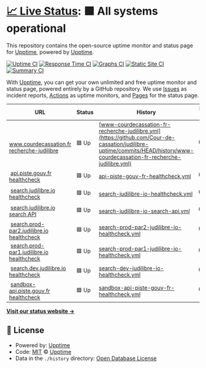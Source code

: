 # [📈 Live Status](https://uptime.judilibre.io): <!--live status--> **🟩 All systems operational**

This repository contains the open-source uptime monitor and status page for [Upptime](https://upptime.js.org), powered by [Upptime](https://github.com/upptime/upptime).

[![Uptime CI](https://github.com/Cour-de-cassation/judilibre-uptime/workflows/Uptime%20CI/badge.svg)](https://github.com/Cour-de-cassation/judilibre-uptime/actions?query=workflow%3A%22Uptime+CI%22)
[![Response Time CI](https://github.com/Cour-de-cassation/judilibre-uptime/workflows/Response%20Time%20CI/badge.svg)](https://github.com/Cour-de-cassation/judilibre-uptime/actions?query=workflow%3A%22Response+Time+CI%22)
[![Graphs CI](https://github.com/Cour-de-cassation/judilibre-uptime/workflows/Graphs%20CI/badge.svg)](https://github.com/Cour-de-cassation/judilibre-uptime/actions?query=workflow%3A%22Graphs+CI%22)
[![Static Site CI](https://github.com/Cour-de-cassation/judilibre-uptime/workflows/Static%20Site%20CI/badge.svg)](https://github.com/Cour-de-cassation/judilibre-uptime/actions?query=workflow%3A%22Static+Site+CI%22)
[![Summary CI](https://github.com/Cour-de-cassation/judilibre-uptime/workflows/Summary%20CI/badge.svg)](https://github.com/Cour-de-cassation/judilibre-uptime/actions?query=workflow%3A%22Summary+CI%22)

With [Upptime](https://upptime.js.org), you can get your own unlimited and free uptime monitor and status page, powered entirely by a GitHub repository. We use [Issues](https://github.com/upptime/upptime/issues) as incident reports, [Actions](https://github.com/Cour-de-cassation/judilibre-uptime/actions) as uptime monitors, and [Pages](https://uptime.judilibre.io) for the status page.

<!--start: status pages-->
<!-- This summary is generated by Upptime (https://github.com/upptime/upptime) -->
<!-- Do not edit this manually, your changes will be overwritten -->
<!-- prettier-ignore -->
| URL | Status | History | Response Time | Uptime |
| --- | ------ | ------- | ------------- | ------ |
| <img alt="" src="https://icons.duckduckgo.com/ip3/www.courdecassation.fr.ico" height="13"> [www.courdecassation.fr recherche-judilibre](https://www.courdecassation.fr/recherche-judilibre) | 🟩 Up | [www-courdecassation-fr-recherche-judilibre.yml](https://github.com/Cour-de-cassation/judilibre-uptime/commits/HEAD/history/www-courdecassation-fr-recherche-judilibre.yml) | <details><summary><img alt="Response time graph" src="./graphs/www-courdecassation-fr-recherche-judilibre/response-time-week.png" height="20"> 3002ms</summary><br><a href="https://uptime.judilibre.io/history/www-courdecassation-fr-recherche-judilibre"><img alt="Response time 2600" src="https://img.shields.io/endpoint?url=https%3A%2F%2Fraw.githubusercontent.com%2FCour-de-cassation%2Fjudilibre-uptime%2FHEAD%2Fapi%2Fwww-courdecassation-fr-recherche-judilibre%2Fresponse-time.json"></a><br><a href="https://uptime.judilibre.io/history/www-courdecassation-fr-recherche-judilibre"><img alt="24-hour response time 2931" src="https://img.shields.io/endpoint?url=https%3A%2F%2Fraw.githubusercontent.com%2FCour-de-cassation%2Fjudilibre-uptime%2FHEAD%2Fapi%2Fwww-courdecassation-fr-recherche-judilibre%2Fresponse-time-day.json"></a><br><a href="https://uptime.judilibre.io/history/www-courdecassation-fr-recherche-judilibre"><img alt="7-day response time 3002" src="https://img.shields.io/endpoint?url=https%3A%2F%2Fraw.githubusercontent.com%2FCour-de-cassation%2Fjudilibre-uptime%2FHEAD%2Fapi%2Fwww-courdecassation-fr-recherche-judilibre%2Fresponse-time-week.json"></a><br><a href="https://uptime.judilibre.io/history/www-courdecassation-fr-recherche-judilibre"><img alt="30-day response time 2943" src="https://img.shields.io/endpoint?url=https%3A%2F%2Fraw.githubusercontent.com%2FCour-de-cassation%2Fjudilibre-uptime%2FHEAD%2Fapi%2Fwww-courdecassation-fr-recherche-judilibre%2Fresponse-time-month.json"></a><br><a href="https://uptime.judilibre.io/history/www-courdecassation-fr-recherche-judilibre"><img alt="1-year response time 2925" src="https://img.shields.io/endpoint?url=https%3A%2F%2Fraw.githubusercontent.com%2FCour-de-cassation%2Fjudilibre-uptime%2FHEAD%2Fapi%2Fwww-courdecassation-fr-recherche-judilibre%2Fresponse-time-year.json"></a></details> | <details><summary><a href="https://uptime.judilibre.io/history/www-courdecassation-fr-recherche-judilibre">98.95%</a></summary><a href="https://uptime.judilibre.io/history/www-courdecassation-fr-recherche-judilibre"><img alt="All-time uptime 99.91%" src="https://img.shields.io/endpoint?url=https%3A%2F%2Fraw.githubusercontent.com%2FCour-de-cassation%2Fjudilibre-uptime%2FHEAD%2Fapi%2Fwww-courdecassation-fr-recherche-judilibre%2Fuptime.json"></a><br><a href="https://uptime.judilibre.io/history/www-courdecassation-fr-recherche-judilibre"><img alt="24-hour uptime 100.00%" src="https://img.shields.io/endpoint?url=https%3A%2F%2Fraw.githubusercontent.com%2FCour-de-cassation%2Fjudilibre-uptime%2FHEAD%2Fapi%2Fwww-courdecassation-fr-recherche-judilibre%2Fuptime-day.json"></a><br><a href="https://uptime.judilibre.io/history/www-courdecassation-fr-recherche-judilibre"><img alt="7-day uptime 98.95%" src="https://img.shields.io/endpoint?url=https%3A%2F%2Fraw.githubusercontent.com%2FCour-de-cassation%2Fjudilibre-uptime%2FHEAD%2Fapi%2Fwww-courdecassation-fr-recherche-judilibre%2Fuptime-week.json"></a><br><a href="https://uptime.judilibre.io/history/www-courdecassation-fr-recherche-judilibre"><img alt="30-day uptime 99.76%" src="https://img.shields.io/endpoint?url=https%3A%2F%2Fraw.githubusercontent.com%2FCour-de-cassation%2Fjudilibre-uptime%2FHEAD%2Fapi%2Fwww-courdecassation-fr-recherche-judilibre%2Fuptime-month.json"></a><br><a href="https://uptime.judilibre.io/history/www-courdecassation-fr-recherche-judilibre"><img alt="1-year uptime 99.90%" src="https://img.shields.io/endpoint?url=https%3A%2F%2Fraw.githubusercontent.com%2FCour-de-cassation%2Fjudilibre-uptime%2FHEAD%2Fapi%2Fwww-courdecassation-fr-recherche-judilibre%2Fuptime-year.json"></a></details>
| <img alt="" src="https://icons.duckduckgo.com/ip3/api.piste.gouv.fr.ico" height="13"> [api.piste.gouv.fr healthcheck](https://api.piste.gouv.fr/cassation/judilibre/v1.0/healthcheck) | 🟩 Up | [api-piste-gouv-fr-healthcheck.yml](https://github.com/Cour-de-cassation/judilibre-uptime/commits/HEAD/history/api-piste-gouv-fr-healthcheck.yml) | <details><summary><img alt="Response time graph" src="./graphs/api-piste-gouv-fr-healthcheck/response-time-week.png" height="20"> 1495ms</summary><br><a href="https://uptime.judilibre.io/history/api-piste-gouv-fr-healthcheck"><img alt="Response time 1506" src="https://img.shields.io/endpoint?url=https%3A%2F%2Fraw.githubusercontent.com%2FCour-de-cassation%2Fjudilibre-uptime%2FHEAD%2Fapi%2Fapi-piste-gouv-fr-healthcheck%2Fresponse-time.json"></a><br><a href="https://uptime.judilibre.io/history/api-piste-gouv-fr-healthcheck"><img alt="24-hour response time 854" src="https://img.shields.io/endpoint?url=https%3A%2F%2Fraw.githubusercontent.com%2FCour-de-cassation%2Fjudilibre-uptime%2FHEAD%2Fapi%2Fapi-piste-gouv-fr-healthcheck%2Fresponse-time-day.json"></a><br><a href="https://uptime.judilibre.io/history/api-piste-gouv-fr-healthcheck"><img alt="7-day response time 1495" src="https://img.shields.io/endpoint?url=https%3A%2F%2Fraw.githubusercontent.com%2FCour-de-cassation%2Fjudilibre-uptime%2FHEAD%2Fapi%2Fapi-piste-gouv-fr-healthcheck%2Fresponse-time-week.json"></a><br><a href="https://uptime.judilibre.io/history/api-piste-gouv-fr-healthcheck"><img alt="30-day response time 1823" src="https://img.shields.io/endpoint?url=https%3A%2F%2Fraw.githubusercontent.com%2FCour-de-cassation%2Fjudilibre-uptime%2FHEAD%2Fapi%2Fapi-piste-gouv-fr-healthcheck%2Fresponse-time-month.json"></a><br><a href="https://uptime.judilibre.io/history/api-piste-gouv-fr-healthcheck"><img alt="1-year response time 1584" src="https://img.shields.io/endpoint?url=https%3A%2F%2Fraw.githubusercontent.com%2FCour-de-cassation%2Fjudilibre-uptime%2FHEAD%2Fapi%2Fapi-piste-gouv-fr-healthcheck%2Fresponse-time-year.json"></a></details> | <details><summary><a href="https://uptime.judilibre.io/history/api-piste-gouv-fr-healthcheck">99.83%</a></summary><a href="https://uptime.judilibre.io/history/api-piste-gouv-fr-healthcheck"><img alt="All-time uptime 98.63%" src="https://img.shields.io/endpoint?url=https%3A%2F%2Fraw.githubusercontent.com%2FCour-de-cassation%2Fjudilibre-uptime%2FHEAD%2Fapi%2Fapi-piste-gouv-fr-healthcheck%2Fuptime.json"></a><br><a href="https://uptime.judilibre.io/history/api-piste-gouv-fr-healthcheck"><img alt="24-hour uptime 100.00%" src="https://img.shields.io/endpoint?url=https%3A%2F%2Fraw.githubusercontent.com%2FCour-de-cassation%2Fjudilibre-uptime%2FHEAD%2Fapi%2Fapi-piste-gouv-fr-healthcheck%2Fuptime-day.json"></a><br><a href="https://uptime.judilibre.io/history/api-piste-gouv-fr-healthcheck"><img alt="7-day uptime 99.83%" src="https://img.shields.io/endpoint?url=https%3A%2F%2Fraw.githubusercontent.com%2FCour-de-cassation%2Fjudilibre-uptime%2FHEAD%2Fapi%2Fapi-piste-gouv-fr-healthcheck%2Fuptime-week.json"></a><br><a href="https://uptime.judilibre.io/history/api-piste-gouv-fr-healthcheck"><img alt="30-day uptime 99.69%" src="https://img.shields.io/endpoint?url=https%3A%2F%2Fraw.githubusercontent.com%2FCour-de-cassation%2Fjudilibre-uptime%2FHEAD%2Fapi%2Fapi-piste-gouv-fr-healthcheck%2Fuptime-month.json"></a><br><a href="https://uptime.judilibre.io/history/api-piste-gouv-fr-healthcheck"><img alt="1-year uptime 98.20%" src="https://img.shields.io/endpoint?url=https%3A%2F%2Fraw.githubusercontent.com%2FCour-de-cassation%2Fjudilibre-uptime%2FHEAD%2Fapi%2Fapi-piste-gouv-fr-healthcheck%2Fuptime-year.json"></a></details>
| <img alt="" src="https://icons.duckduckgo.com/ip3/search.judilibre.io.ico" height="13"> [search.judilibre.io healthcheck](https://search.judilibre.io/healthcheck) | 🟩 Up | [search-judilibre-io-healthcheck.yml](https://github.com/Cour-de-cassation/judilibre-uptime/commits/HEAD/history/search-judilibre-io-healthcheck.yml) | <details><summary><img alt="Response time graph" src="./graphs/search-judilibre-io-healthcheck/response-time-week.png" height="20"> 897ms</summary><br><a href="https://uptime.judilibre.io/history/search-judilibre-io-healthcheck"><img alt="Response time 1152" src="https://img.shields.io/endpoint?url=https%3A%2F%2Fraw.githubusercontent.com%2FCour-de-cassation%2Fjudilibre-uptime%2FHEAD%2Fapi%2Fsearch-judilibre-io-healthcheck%2Fresponse-time.json"></a><br><a href="https://uptime.judilibre.io/history/search-judilibre-io-healthcheck"><img alt="24-hour response time 866" src="https://img.shields.io/endpoint?url=https%3A%2F%2Fraw.githubusercontent.com%2FCour-de-cassation%2Fjudilibre-uptime%2FHEAD%2Fapi%2Fsearch-judilibre-io-healthcheck%2Fresponse-time-day.json"></a><br><a href="https://uptime.judilibre.io/history/search-judilibre-io-healthcheck"><img alt="7-day response time 897" src="https://img.shields.io/endpoint?url=https%3A%2F%2Fraw.githubusercontent.com%2FCour-de-cassation%2Fjudilibre-uptime%2FHEAD%2Fapi%2Fsearch-judilibre-io-healthcheck%2Fresponse-time-week.json"></a><br><a href="https://uptime.judilibre.io/history/search-judilibre-io-healthcheck"><img alt="30-day response time 890" src="https://img.shields.io/endpoint?url=https%3A%2F%2Fraw.githubusercontent.com%2FCour-de-cassation%2Fjudilibre-uptime%2FHEAD%2Fapi%2Fsearch-judilibre-io-healthcheck%2Fresponse-time-month.json"></a><br><a href="https://uptime.judilibre.io/history/search-judilibre-io-healthcheck"><img alt="1-year response time 1206" src="https://img.shields.io/endpoint?url=https%3A%2F%2Fraw.githubusercontent.com%2FCour-de-cassation%2Fjudilibre-uptime%2FHEAD%2Fapi%2Fsearch-judilibre-io-healthcheck%2Fresponse-time-year.json"></a></details> | <details><summary><a href="https://uptime.judilibre.io/history/search-judilibre-io-healthcheck">100.00%</a></summary><a href="https://uptime.judilibre.io/history/search-judilibre-io-healthcheck"><img alt="All-time uptime 99.99%" src="https://img.shields.io/endpoint?url=https%3A%2F%2Fraw.githubusercontent.com%2FCour-de-cassation%2Fjudilibre-uptime%2FHEAD%2Fapi%2Fsearch-judilibre-io-healthcheck%2Fuptime.json"></a><br><a href="https://uptime.judilibre.io/history/search-judilibre-io-healthcheck"><img alt="24-hour uptime 100.00%" src="https://img.shields.io/endpoint?url=https%3A%2F%2Fraw.githubusercontent.com%2FCour-de-cassation%2Fjudilibre-uptime%2FHEAD%2Fapi%2Fsearch-judilibre-io-healthcheck%2Fuptime-day.json"></a><br><a href="https://uptime.judilibre.io/history/search-judilibre-io-healthcheck"><img alt="7-day uptime 100.00%" src="https://img.shields.io/endpoint?url=https%3A%2F%2Fraw.githubusercontent.com%2FCour-de-cassation%2Fjudilibre-uptime%2FHEAD%2Fapi%2Fsearch-judilibre-io-healthcheck%2Fuptime-week.json"></a><br><a href="https://uptime.judilibre.io/history/search-judilibre-io-healthcheck"><img alt="30-day uptime 100.00%" src="https://img.shields.io/endpoint?url=https%3A%2F%2Fraw.githubusercontent.com%2FCour-de-cassation%2Fjudilibre-uptime%2FHEAD%2Fapi%2Fsearch-judilibre-io-healthcheck%2Fuptime-month.json"></a><br><a href="https://uptime.judilibre.io/history/search-judilibre-io-healthcheck"><img alt="1-year uptime 99.99%" src="https://img.shields.io/endpoint?url=https%3A%2F%2Fraw.githubusercontent.com%2FCour-de-cassation%2Fjudilibre-uptime%2FHEAD%2Fapi%2Fsearch-judilibre-io-healthcheck%2Fuptime-year.json"></a></details>
| <img alt="" src="https://icons.duckduckgo.com/ip3/search.judilibre.io.ico" height="13"> [search.judilibre.io search API](https://search.judilibre.io/search?query=test) | 🟩 Up | [search-judilibre-io-search-api.yml](https://github.com/Cour-de-cassation/judilibre-uptime/commits/HEAD/history/search-judilibre-io-search-api.yml) | <details><summary><img alt="Response time graph" src="./graphs/search-judilibre-io-search-api/response-time-week.png" height="20"> 293ms</summary><br><a href="https://uptime.judilibre.io/history/search-judilibre-io-search-api"><img alt="Response time 349" src="https://img.shields.io/endpoint?url=https%3A%2F%2Fraw.githubusercontent.com%2FCour-de-cassation%2Fjudilibre-uptime%2FHEAD%2Fapi%2Fsearch-judilibre-io-search-api%2Fresponse-time.json"></a><br><a href="https://uptime.judilibre.io/history/search-judilibre-io-search-api"><img alt="24-hour response time 287" src="https://img.shields.io/endpoint?url=https%3A%2F%2Fraw.githubusercontent.com%2FCour-de-cassation%2Fjudilibre-uptime%2FHEAD%2Fapi%2Fsearch-judilibre-io-search-api%2Fresponse-time-day.json"></a><br><a href="https://uptime.judilibre.io/history/search-judilibre-io-search-api"><img alt="7-day response time 293" src="https://img.shields.io/endpoint?url=https%3A%2F%2Fraw.githubusercontent.com%2FCour-de-cassation%2Fjudilibre-uptime%2FHEAD%2Fapi%2Fsearch-judilibre-io-search-api%2Fresponse-time-week.json"></a><br><a href="https://uptime.judilibre.io/history/search-judilibre-io-search-api"><img alt="30-day response time 289" src="https://img.shields.io/endpoint?url=https%3A%2F%2Fraw.githubusercontent.com%2FCour-de-cassation%2Fjudilibre-uptime%2FHEAD%2Fapi%2Fsearch-judilibre-io-search-api%2Fresponse-time-month.json"></a><br><a href="https://uptime.judilibre.io/history/search-judilibre-io-search-api"><img alt="1-year response time 349" src="https://img.shields.io/endpoint?url=https%3A%2F%2Fraw.githubusercontent.com%2FCour-de-cassation%2Fjudilibre-uptime%2FHEAD%2Fapi%2Fsearch-judilibre-io-search-api%2Fresponse-time-year.json"></a></details> | <details><summary><a href="https://uptime.judilibre.io/history/search-judilibre-io-search-api">100.00%</a></summary><a href="https://uptime.judilibre.io/history/search-judilibre-io-search-api"><img alt="All-time uptime 99.96%" src="https://img.shields.io/endpoint?url=https%3A%2F%2Fraw.githubusercontent.com%2FCour-de-cassation%2Fjudilibre-uptime%2FHEAD%2Fapi%2Fsearch-judilibre-io-search-api%2Fuptime.json"></a><br><a href="https://uptime.judilibre.io/history/search-judilibre-io-search-api"><img alt="24-hour uptime 100.00%" src="https://img.shields.io/endpoint?url=https%3A%2F%2Fraw.githubusercontent.com%2FCour-de-cassation%2Fjudilibre-uptime%2FHEAD%2Fapi%2Fsearch-judilibre-io-search-api%2Fuptime-day.json"></a><br><a href="https://uptime.judilibre.io/history/search-judilibre-io-search-api"><img alt="7-day uptime 100.00%" src="https://img.shields.io/endpoint?url=https%3A%2F%2Fraw.githubusercontent.com%2FCour-de-cassation%2Fjudilibre-uptime%2FHEAD%2Fapi%2Fsearch-judilibre-io-search-api%2Fuptime-week.json"></a><br><a href="https://uptime.judilibre.io/history/search-judilibre-io-search-api"><img alt="30-day uptime 100.00%" src="https://img.shields.io/endpoint?url=https%3A%2F%2Fraw.githubusercontent.com%2FCour-de-cassation%2Fjudilibre-uptime%2FHEAD%2Fapi%2Fsearch-judilibre-io-search-api%2Fuptime-month.json"></a><br><a href="https://uptime.judilibre.io/history/search-judilibre-io-search-api"><img alt="1-year uptime 99.96%" src="https://img.shields.io/endpoint?url=https%3A%2F%2Fraw.githubusercontent.com%2FCour-de-cassation%2Fjudilibre-uptime%2FHEAD%2Fapi%2Fsearch-judilibre-io-search-api%2Fuptime-year.json"></a></details>
| <img alt="" src="https://icons.duckduckgo.com/ip3/search.prod-par2.judilibre.io.ico" height="13"> [search.prod-par2.judilibre.io healthcheck](https://search.prod-par2.judilibre.io/healthcheck) | 🟩 Up | [search-prod-par2-judilibre-io-healthcheck.yml](https://github.com/Cour-de-cassation/judilibre-uptime/commits/HEAD/history/search-prod-par2-judilibre-io-healthcheck.yml) | <details><summary><img alt="Response time graph" src="./graphs/search-prod-par2-judilibre-io-healthcheck/response-time-week.png" height="20"> 890ms</summary><br><a href="https://uptime.judilibre.io/history/search-prod-par2-judilibre-io-healthcheck"><img alt="Response time 1240" src="https://img.shields.io/endpoint?url=https%3A%2F%2Fraw.githubusercontent.com%2FCour-de-cassation%2Fjudilibre-uptime%2FHEAD%2Fapi%2Fsearch-prod-par2-judilibre-io-healthcheck%2Fresponse-time.json"></a><br><a href="https://uptime.judilibre.io/history/search-prod-par2-judilibre-io-healthcheck"><img alt="24-hour response time 1296" src="https://img.shields.io/endpoint?url=https%3A%2F%2Fraw.githubusercontent.com%2FCour-de-cassation%2Fjudilibre-uptime%2FHEAD%2Fapi%2Fsearch-prod-par2-judilibre-io-healthcheck%2Fresponse-time-day.json"></a><br><a href="https://uptime.judilibre.io/history/search-prod-par2-judilibre-io-healthcheck"><img alt="7-day response time 890" src="https://img.shields.io/endpoint?url=https%3A%2F%2Fraw.githubusercontent.com%2FCour-de-cassation%2Fjudilibre-uptime%2FHEAD%2Fapi%2Fsearch-prod-par2-judilibre-io-healthcheck%2Fresponse-time-week.json"></a><br><a href="https://uptime.judilibre.io/history/search-prod-par2-judilibre-io-healthcheck"><img alt="30-day response time 883" src="https://img.shields.io/endpoint?url=https%3A%2F%2Fraw.githubusercontent.com%2FCour-de-cassation%2Fjudilibre-uptime%2FHEAD%2Fapi%2Fsearch-prod-par2-judilibre-io-healthcheck%2Fresponse-time-month.json"></a><br><a href="https://uptime.judilibre.io/history/search-prod-par2-judilibre-io-healthcheck"><img alt="1-year response time 1341" src="https://img.shields.io/endpoint?url=https%3A%2F%2Fraw.githubusercontent.com%2FCour-de-cassation%2Fjudilibre-uptime%2FHEAD%2Fapi%2Fsearch-prod-par2-judilibre-io-healthcheck%2Fresponse-time-year.json"></a></details> | <details><summary><a href="https://uptime.judilibre.io/history/search-prod-par2-judilibre-io-healthcheck">100.00%</a></summary><a href="https://uptime.judilibre.io/history/search-prod-par2-judilibre-io-healthcheck"><img alt="All-time uptime 99.94%" src="https://img.shields.io/endpoint?url=https%3A%2F%2Fraw.githubusercontent.com%2FCour-de-cassation%2Fjudilibre-uptime%2FHEAD%2Fapi%2Fsearch-prod-par2-judilibre-io-healthcheck%2Fuptime.json"></a><br><a href="https://uptime.judilibre.io/history/search-prod-par2-judilibre-io-healthcheck"><img alt="24-hour uptime 100.00%" src="https://img.shields.io/endpoint?url=https%3A%2F%2Fraw.githubusercontent.com%2FCour-de-cassation%2Fjudilibre-uptime%2FHEAD%2Fapi%2Fsearch-prod-par2-judilibre-io-healthcheck%2Fuptime-day.json"></a><br><a href="https://uptime.judilibre.io/history/search-prod-par2-judilibre-io-healthcheck"><img alt="7-day uptime 100.00%" src="https://img.shields.io/endpoint?url=https%3A%2F%2Fraw.githubusercontent.com%2FCour-de-cassation%2Fjudilibre-uptime%2FHEAD%2Fapi%2Fsearch-prod-par2-judilibre-io-healthcheck%2Fuptime-week.json"></a><br><a href="https://uptime.judilibre.io/history/search-prod-par2-judilibre-io-healthcheck"><img alt="30-day uptime 100.00%" src="https://img.shields.io/endpoint?url=https%3A%2F%2Fraw.githubusercontent.com%2FCour-de-cassation%2Fjudilibre-uptime%2FHEAD%2Fapi%2Fsearch-prod-par2-judilibre-io-healthcheck%2Fuptime-month.json"></a><br><a href="https://uptime.judilibre.io/history/search-prod-par2-judilibre-io-healthcheck"><img alt="1-year uptime 100.00%" src="https://img.shields.io/endpoint?url=https%3A%2F%2Fraw.githubusercontent.com%2FCour-de-cassation%2Fjudilibre-uptime%2FHEAD%2Fapi%2Fsearch-prod-par2-judilibre-io-healthcheck%2Fuptime-year.json"></a></details>
| <img alt="" src="https://icons.duckduckgo.com/ip3/search.prod-par1.judilibre.io.ico" height="13"> [search.prod-par1.judilibre.io healthcheck](https://search.prod-par1.judilibre.io/healthcheck) | 🟩 Up | [search-prod-par1-judilibre-io-healthcheck.yml](https://github.com/Cour-de-cassation/judilibre-uptime/commits/HEAD/history/search-prod-par1-judilibre-io-healthcheck.yml) | <details><summary><img alt="Response time graph" src="./graphs/search-prod-par1-judilibre-io-healthcheck/response-time-week.png" height="20"> 859ms</summary><br><a href="https://uptime.judilibre.io/history/search-prod-par1-judilibre-io-healthcheck"><img alt="Response time 1191" src="https://img.shields.io/endpoint?url=https%3A%2F%2Fraw.githubusercontent.com%2FCour-de-cassation%2Fjudilibre-uptime%2FHEAD%2Fapi%2Fsearch-prod-par1-judilibre-io-healthcheck%2Fresponse-time.json"></a><br><a href="https://uptime.judilibre.io/history/search-prod-par1-judilibre-io-healthcheck"><img alt="24-hour response time 989" src="https://img.shields.io/endpoint?url=https%3A%2F%2Fraw.githubusercontent.com%2FCour-de-cassation%2Fjudilibre-uptime%2FHEAD%2Fapi%2Fsearch-prod-par1-judilibre-io-healthcheck%2Fresponse-time-day.json"></a><br><a href="https://uptime.judilibre.io/history/search-prod-par1-judilibre-io-healthcheck"><img alt="7-day response time 859" src="https://img.shields.io/endpoint?url=https%3A%2F%2Fraw.githubusercontent.com%2FCour-de-cassation%2Fjudilibre-uptime%2FHEAD%2Fapi%2Fsearch-prod-par1-judilibre-io-healthcheck%2Fresponse-time-week.json"></a><br><a href="https://uptime.judilibre.io/history/search-prod-par1-judilibre-io-healthcheck"><img alt="30-day response time 816" src="https://img.shields.io/endpoint?url=https%3A%2F%2Fraw.githubusercontent.com%2FCour-de-cassation%2Fjudilibre-uptime%2FHEAD%2Fapi%2Fsearch-prod-par1-judilibre-io-healthcheck%2Fresponse-time-month.json"></a><br><a href="https://uptime.judilibre.io/history/search-prod-par1-judilibre-io-healthcheck"><img alt="1-year response time 1288" src="https://img.shields.io/endpoint?url=https%3A%2F%2Fraw.githubusercontent.com%2FCour-de-cassation%2Fjudilibre-uptime%2FHEAD%2Fapi%2Fsearch-prod-par1-judilibre-io-healthcheck%2Fresponse-time-year.json"></a></details> | <details><summary><a href="https://uptime.judilibre.io/history/search-prod-par1-judilibre-io-healthcheck">100.00%</a></summary><a href="https://uptime.judilibre.io/history/search-prod-par1-judilibre-io-healthcheck"><img alt="All-time uptime 99.93%" src="https://img.shields.io/endpoint?url=https%3A%2F%2Fraw.githubusercontent.com%2FCour-de-cassation%2Fjudilibre-uptime%2FHEAD%2Fapi%2Fsearch-prod-par1-judilibre-io-healthcheck%2Fuptime.json"></a><br><a href="https://uptime.judilibre.io/history/search-prod-par1-judilibre-io-healthcheck"><img alt="24-hour uptime 100.00%" src="https://img.shields.io/endpoint?url=https%3A%2F%2Fraw.githubusercontent.com%2FCour-de-cassation%2Fjudilibre-uptime%2FHEAD%2Fapi%2Fsearch-prod-par1-judilibre-io-healthcheck%2Fuptime-day.json"></a><br><a href="https://uptime.judilibre.io/history/search-prod-par1-judilibre-io-healthcheck"><img alt="7-day uptime 100.00%" src="https://img.shields.io/endpoint?url=https%3A%2F%2Fraw.githubusercontent.com%2FCour-de-cassation%2Fjudilibre-uptime%2FHEAD%2Fapi%2Fsearch-prod-par1-judilibre-io-healthcheck%2Fuptime-week.json"></a><br><a href="https://uptime.judilibre.io/history/search-prod-par1-judilibre-io-healthcheck"><img alt="30-day uptime 100.00%" src="https://img.shields.io/endpoint?url=https%3A%2F%2Fraw.githubusercontent.com%2FCour-de-cassation%2Fjudilibre-uptime%2FHEAD%2Fapi%2Fsearch-prod-par1-judilibre-io-healthcheck%2Fuptime-month.json"></a><br><a href="https://uptime.judilibre.io/history/search-prod-par1-judilibre-io-healthcheck"><img alt="1-year uptime 99.91%" src="https://img.shields.io/endpoint?url=https%3A%2F%2Fraw.githubusercontent.com%2FCour-de-cassation%2Fjudilibre-uptime%2FHEAD%2Fapi%2Fsearch-prod-par1-judilibre-io-healthcheck%2Fuptime-year.json"></a></details>
| <img alt="" src="https://icons.duckduckgo.com/ip3/search.dev.judilibre.io.ico" height="13"> [search.dev.judilibre.io healthcheck](https://search.dev.judilibre.io/healthcheck) | 🟩 Up | [search-dev-judilibre-io-healthcheck.yml](https://github.com/Cour-de-cassation/judilibre-uptime/commits/HEAD/history/search-dev-judilibre-io-healthcheck.yml) | <details><summary><img alt="Response time graph" src="./graphs/search-dev-judilibre-io-healthcheck/response-time-week.png" height="20"> 813ms</summary><br><a href="https://uptime.judilibre.io/history/search-dev-judilibre-io-healthcheck"><img alt="Response time 1196" src="https://img.shields.io/endpoint?url=https%3A%2F%2Fraw.githubusercontent.com%2FCour-de-cassation%2Fjudilibre-uptime%2FHEAD%2Fapi%2Fsearch-dev-judilibre-io-healthcheck%2Fresponse-time.json"></a><br><a href="https://uptime.judilibre.io/history/search-dev-judilibre-io-healthcheck"><img alt="24-hour response time 943" src="https://img.shields.io/endpoint?url=https%3A%2F%2Fraw.githubusercontent.com%2FCour-de-cassation%2Fjudilibre-uptime%2FHEAD%2Fapi%2Fsearch-dev-judilibre-io-healthcheck%2Fresponse-time-day.json"></a><br><a href="https://uptime.judilibre.io/history/search-dev-judilibre-io-healthcheck"><img alt="7-day response time 813" src="https://img.shields.io/endpoint?url=https%3A%2F%2Fraw.githubusercontent.com%2FCour-de-cassation%2Fjudilibre-uptime%2FHEAD%2Fapi%2Fsearch-dev-judilibre-io-healthcheck%2Fresponse-time-week.json"></a><br><a href="https://uptime.judilibre.io/history/search-dev-judilibre-io-healthcheck"><img alt="30-day response time 795" src="https://img.shields.io/endpoint?url=https%3A%2F%2Fraw.githubusercontent.com%2FCour-de-cassation%2Fjudilibre-uptime%2FHEAD%2Fapi%2Fsearch-dev-judilibre-io-healthcheck%2Fresponse-time-month.json"></a><br><a href="https://uptime.judilibre.io/history/search-dev-judilibre-io-healthcheck"><img alt="1-year response time 1314" src="https://img.shields.io/endpoint?url=https%3A%2F%2Fraw.githubusercontent.com%2FCour-de-cassation%2Fjudilibre-uptime%2FHEAD%2Fapi%2Fsearch-dev-judilibre-io-healthcheck%2Fresponse-time-year.json"></a></details> | <details><summary><a href="https://uptime.judilibre.io/history/search-dev-judilibre-io-healthcheck">100.00%</a></summary><a href="https://uptime.judilibre.io/history/search-dev-judilibre-io-healthcheck"><img alt="All-time uptime 99.95%" src="https://img.shields.io/endpoint?url=https%3A%2F%2Fraw.githubusercontent.com%2FCour-de-cassation%2Fjudilibre-uptime%2FHEAD%2Fapi%2Fsearch-dev-judilibre-io-healthcheck%2Fuptime.json"></a><br><a href="https://uptime.judilibre.io/history/search-dev-judilibre-io-healthcheck"><img alt="24-hour uptime 100.00%" src="https://img.shields.io/endpoint?url=https%3A%2F%2Fraw.githubusercontent.com%2FCour-de-cassation%2Fjudilibre-uptime%2FHEAD%2Fapi%2Fsearch-dev-judilibre-io-healthcheck%2Fuptime-day.json"></a><br><a href="https://uptime.judilibre.io/history/search-dev-judilibre-io-healthcheck"><img alt="7-day uptime 100.00%" src="https://img.shields.io/endpoint?url=https%3A%2F%2Fraw.githubusercontent.com%2FCour-de-cassation%2Fjudilibre-uptime%2FHEAD%2Fapi%2Fsearch-dev-judilibre-io-healthcheck%2Fuptime-week.json"></a><br><a href="https://uptime.judilibre.io/history/search-dev-judilibre-io-healthcheck"><img alt="30-day uptime 100.00%" src="https://img.shields.io/endpoint?url=https%3A%2F%2Fraw.githubusercontent.com%2FCour-de-cassation%2Fjudilibre-uptime%2FHEAD%2Fapi%2Fsearch-dev-judilibre-io-healthcheck%2Fuptime-month.json"></a><br><a href="https://uptime.judilibre.io/history/search-dev-judilibre-io-healthcheck"><img alt="1-year uptime 100.00%" src="https://img.shields.io/endpoint?url=https%3A%2F%2Fraw.githubusercontent.com%2FCour-de-cassation%2Fjudilibre-uptime%2FHEAD%2Fapi%2Fsearch-dev-judilibre-io-healthcheck%2Fuptime-year.json"></a></details>
| <img alt="" src="https://icons.duckduckgo.com/ip3/sandbox-api.piste.gouv.fr.ico" height="13"> [sandbox-api.piste.gouv.fr healthcheck](https://sandbox-api.piste.gouv.fr/cassation/judilibre/v1.0/healthcheck) | 🟩 Up | [sandbox-api-piste-gouv-fr-healthcheck.yml](https://github.com/Cour-de-cassation/judilibre-uptime/commits/HEAD/history/sandbox-api-piste-gouv-fr-healthcheck.yml) | <details><summary><img alt="Response time graph" src="./graphs/sandbox-api-piste-gouv-fr-healthcheck/response-time-week.png" height="20"> 2657ms</summary><br><a href="https://uptime.judilibre.io/history/sandbox-api-piste-gouv-fr-healthcheck"><img alt="Response time 1638" src="https://img.shields.io/endpoint?url=https%3A%2F%2Fraw.githubusercontent.com%2FCour-de-cassation%2Fjudilibre-uptime%2FHEAD%2Fapi%2Fsandbox-api-piste-gouv-fr-healthcheck%2Fresponse-time.json"></a><br><a href="https://uptime.judilibre.io/history/sandbox-api-piste-gouv-fr-healthcheck"><img alt="24-hour response time 3053" src="https://img.shields.io/endpoint?url=https%3A%2F%2Fraw.githubusercontent.com%2FCour-de-cassation%2Fjudilibre-uptime%2FHEAD%2Fapi%2Fsandbox-api-piste-gouv-fr-healthcheck%2Fresponse-time-day.json"></a><br><a href="https://uptime.judilibre.io/history/sandbox-api-piste-gouv-fr-healthcheck"><img alt="7-day response time 2657" src="https://img.shields.io/endpoint?url=https%3A%2F%2Fraw.githubusercontent.com%2FCour-de-cassation%2Fjudilibre-uptime%2FHEAD%2Fapi%2Fsandbox-api-piste-gouv-fr-healthcheck%2Fresponse-time-week.json"></a><br><a href="https://uptime.judilibre.io/history/sandbox-api-piste-gouv-fr-healthcheck"><img alt="30-day response time 2032" src="https://img.shields.io/endpoint?url=https%3A%2F%2Fraw.githubusercontent.com%2FCour-de-cassation%2Fjudilibre-uptime%2FHEAD%2Fapi%2Fsandbox-api-piste-gouv-fr-healthcheck%2Fresponse-time-month.json"></a><br><a href="https://uptime.judilibre.io/history/sandbox-api-piste-gouv-fr-healthcheck"><img alt="1-year response time 1741" src="https://img.shields.io/endpoint?url=https%3A%2F%2Fraw.githubusercontent.com%2FCour-de-cassation%2Fjudilibre-uptime%2FHEAD%2Fapi%2Fsandbox-api-piste-gouv-fr-healthcheck%2Fresponse-time-year.json"></a></details> | <details><summary><a href="https://uptime.judilibre.io/history/sandbox-api-piste-gouv-fr-healthcheck">99.45%</a></summary><a href="https://uptime.judilibre.io/history/sandbox-api-piste-gouv-fr-healthcheck"><img alt="All-time uptime 98.82%" src="https://img.shields.io/endpoint?url=https%3A%2F%2Fraw.githubusercontent.com%2FCour-de-cassation%2Fjudilibre-uptime%2FHEAD%2Fapi%2Fsandbox-api-piste-gouv-fr-healthcheck%2Fuptime.json"></a><br><a href="https://uptime.judilibre.io/history/sandbox-api-piste-gouv-fr-healthcheck"><img alt="24-hour uptime 98.36%" src="https://img.shields.io/endpoint?url=https%3A%2F%2Fraw.githubusercontent.com%2FCour-de-cassation%2Fjudilibre-uptime%2FHEAD%2Fapi%2Fsandbox-api-piste-gouv-fr-healthcheck%2Fuptime-day.json"></a><br><a href="https://uptime.judilibre.io/history/sandbox-api-piste-gouv-fr-healthcheck"><img alt="7-day uptime 99.45%" src="https://img.shields.io/endpoint?url=https%3A%2F%2Fraw.githubusercontent.com%2FCour-de-cassation%2Fjudilibre-uptime%2FHEAD%2Fapi%2Fsandbox-api-piste-gouv-fr-healthcheck%2Fuptime-week.json"></a><br><a href="https://uptime.judilibre.io/history/sandbox-api-piste-gouv-fr-healthcheck"><img alt="30-day uptime 99.09%" src="https://img.shields.io/endpoint?url=https%3A%2F%2Fraw.githubusercontent.com%2FCour-de-cassation%2Fjudilibre-uptime%2FHEAD%2Fapi%2Fsandbox-api-piste-gouv-fr-healthcheck%2Fuptime-month.json"></a><br><a href="https://uptime.judilibre.io/history/sandbox-api-piste-gouv-fr-healthcheck"><img alt="1-year uptime 99.42%" src="https://img.shields.io/endpoint?url=https%3A%2F%2Fraw.githubusercontent.com%2FCour-de-cassation%2Fjudilibre-uptime%2FHEAD%2Fapi%2Fsandbox-api-piste-gouv-fr-healthcheck%2Fuptime-year.json"></a></details>

<!--end: status pages-->

[**Visit our status website →**](https://uptime.judilibre.io)

## 📄 License

- Powered by: [Upptime](https://github.com/upptime/upptime)
- Code: [MIT](./LICENSE) © [Upptime](https://upptime.js.org)
- Data in the `./history` directory: [Open Database License](https://opendatacommons.org/licenses/odbl/1-0/)
